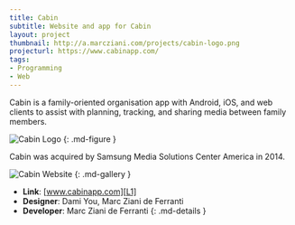```yaml
---
title: Cabin
subtitle: Website and app for Cabin
layout: project
thumbnail: http://a.marcziani.com/projects/cabin-logo.png
projecturl: https://www.cabinapp.com/
tags:
- Programming
- Web
---
```


Cabin is a family-oriented organisation app with Android, iOS, and web clients to assist with planning, tracking, and sharing media between family members.

![Cabin Logo][I1]
{: .md-figure }

Cabin was acquired by Samsung Media Solutions Center America in 2014.

![Cabin Website][I2]
{: .md-gallery }

* __Link__: [www.cabinapp.com][L1]
* __Designer__: Dami You, Marc Ziani de Ferranti
* __Developer__: Marc Ziani de Ferranti
{: .md-details }


[L1]: https://www.cabinapp.com/

[I1]: http://a.marcziani.com/projects/cabin-logo.png
[I2]: http://a.marcziani.com/projects/Cabin-screenshot-1.png
